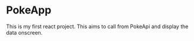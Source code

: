 # PokeApp
This is my first react project. 
This aims to call from PokeApi and display the data onscreen.

